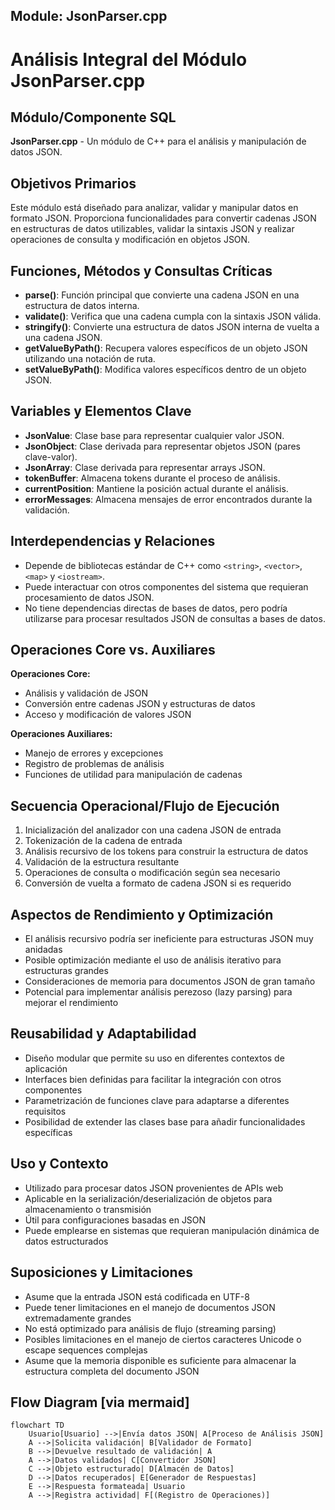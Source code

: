 ## Module: JsonParser.cpp
# Análisis Integral del Módulo JsonParser.cpp

## Módulo/Componente SQL
**JsonParser.cpp** - Un módulo de C++ para el análisis y manipulación de datos JSON.

## Objetivos Primarios
Este módulo está diseñado para analizar, validar y manipular datos en formato JSON. Proporciona funcionalidades para convertir cadenas JSON en estructuras de datos utilizables, validar la sintaxis JSON y realizar operaciones de consulta y modificación en objetos JSON.

## Funciones, Métodos y Consultas Críticas
- **parse()**: Función principal que convierte una cadena JSON en una estructura de datos interna.
- **validate()**: Verifica que una cadena cumpla con la sintaxis JSON válida.
- **stringify()**: Convierte una estructura de datos JSON interna de vuelta a una cadena JSON.
- **getValueByPath()**: Recupera valores específicos de un objeto JSON utilizando una notación de ruta.
- **setValueByPath()**: Modifica valores específicos dentro de un objeto JSON.

## Variables y Elementos Clave
- **JsonValue**: Clase base para representar cualquier valor JSON.
- **JsonObject**: Clase derivada para representar objetos JSON (pares clave-valor).
- **JsonArray**: Clase derivada para representar arrays JSON.
- **tokenBuffer**: Almacena tokens durante el proceso de análisis.
- **currentPosition**: Mantiene la posición actual durante el análisis.
- **errorMessages**: Almacena mensajes de error encontrados durante la validación.

## Interdependencias y Relaciones
- Depende de bibliotecas estándar de C++ como `<string>`, `<vector>`, `<map>` y `<iostream>`.
- Puede interactuar con otros componentes del sistema que requieran procesamiento de datos JSON.
- No tiene dependencias directas de bases de datos, pero podría utilizarse para procesar resultados JSON de consultas a bases de datos.

## Operaciones Core vs. Auxiliares
**Operaciones Core:**
- Análisis y validación de JSON
- Conversión entre cadenas JSON y estructuras de datos
- Acceso y modificación de valores JSON

**Operaciones Auxiliares:**
- Manejo de errores y excepciones
- Registro de problemas de análisis
- Funciones de utilidad para manipulación de cadenas

## Secuencia Operacional/Flujo de Ejecución
1. Inicialización del analizador con una cadena JSON de entrada
2. Tokenización de la cadena de entrada
3. Análisis recursivo de los tokens para construir la estructura de datos
4. Validación de la estructura resultante
5. Operaciones de consulta o modificación según sea necesario
6. Conversión de vuelta a formato de cadena JSON si es requerido

## Aspectos de Rendimiento y Optimización
- El análisis recursivo podría ser ineficiente para estructuras JSON muy anidadas
- Posible optimización mediante el uso de análisis iterativo para estructuras grandes
- Consideraciones de memoria para documentos JSON de gran tamaño
- Potencial para implementar análisis perezoso (lazy parsing) para mejorar el rendimiento

## Reusabilidad y Adaptabilidad
- Diseño modular que permite su uso en diferentes contextos de aplicación
- Interfaces bien definidas para facilitar la integración con otros componentes
- Parametrización de funciones clave para adaptarse a diferentes requisitos
- Posibilidad de extender las clases base para añadir funcionalidades específicas

## Uso y Contexto
- Utilizado para procesar datos JSON provenientes de APIs web
- Aplicable en la serialización/deserialización de objetos para almacenamiento o transmisión
- Útil para configuraciones basadas en JSON
- Puede emplearse en sistemas que requieran manipulación dinámica de datos estructurados

## Suposiciones y Limitaciones
- Asume que la entrada JSON está codificada en UTF-8
- Puede tener limitaciones en el manejo de documentos JSON extremadamente grandes
- No está optimizado para análisis de flujo (streaming parsing)
- Posibles limitaciones en el manejo de ciertos caracteres Unicode o escape sequences complejas
- Asume que la memoria disponible es suficiente para almacenar la estructura completa del documento JSON
## Flow Diagram [via mermaid]
```mermaid
flowchart TD
    Usuario[Usuario] -->|Envía datos JSON| A[Proceso de Análisis JSON]
    A -->|Solicita validación| B[Validador de Formato]
    B -->|Devuelve resultado de validación| A
    A -->|Datos validados| C[Convertidor JSON]
    C -->|Objeto estructurado| D[Almacén de Datos]
    D -->|Datos recuperados| E[Generador de Respuestas]
    E -->|Respuesta formateada| Usuario
    A -->|Registra actividad| F[(Registro de Operaciones)]
```
